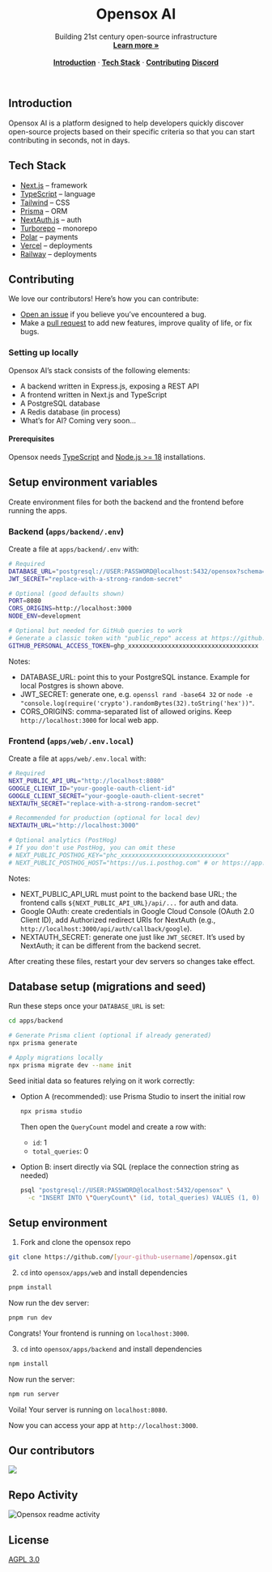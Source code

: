 <h1 align="center">Opensox AI</h1>

<p align="center">
    Building 21st century open-source infrastructure
    <br />
    <a href="https://opensox.ai"><strong>Learn more »</strong></a>
    <br />
    <br />
    <a href="#introduction"><strong>Introduction</strong></a> ·
    <a href="#tech-stack"><strong>Tech Stack</strong></a> ·
    <a href="#contributing"><strong>Contributing</strong></a>
    <a href="https://discord.gg/zbHzgMNBrm"><strong>Discord</strong></a>
</p>


<br/>

## Introduction

Opensox AI is a platform designed to help developers quickly discover open-source projects based on their specific criteria so that you can start contributing in seconds, not in days.

## Tech Stack

- [Next.js](https://nextjs.org/) – framework
- [TypeScript](https://www.typescriptlang.org/) – language
- [Tailwind](https://tailwindcss.com/) – CSS
- [Prisma](https://www.prisma.io/) – ORM
- [NextAuth.js](https://next-auth.js.org/) – auth
- [Turborepo](https://turbo.build/repo) – monorepo
- [Polar](https://polar.sh/) – payments
- [Vercel](https://vercel.com/) – deployments
- [Railway](https://railway.com/) – deployments


## Contributing

We love our contributors! Here’s how you can contribute:

- [Open an issue](https://github.com/apsinghdev/opensox/issues) if you believe you’ve encountered a bug.
- Make a [pull request](https://github.com/apsinghdev/opensox/pulls) to add new features, improve quality of life, or fix bugs.

### Setting up locally

Opensox AI’s stack consists of the following elements:

- A backend written in Express.js, exposing a REST API
- A frontend written in Next.js and TypeScript
- A PostgreSQL database
- A Redis database (in process)
- What’s for AI? Coming very soon…

#### Prerequisites

Opensox needs [TypeScript](https://www.typescriptlang.org/download/) and [Node.js >= 18](https://nodejs.org/en/download/package-manager) installations.

## Setup environment variables

Create environment files for both the backend and the frontend before running the apps.

### Backend (`apps/backend/.env`)

Create a file at `apps/backend/.env` with:

```bash
# Required
DATABASE_URL="postgresql://USER:PASSWORD@localhost:5432/opensox?schema=public"
JWT_SECRET="replace-with-a-strong-random-secret"

# Optional (good defaults shown)
PORT=8080
CORS_ORIGINS=http://localhost:3000
NODE_ENV=development

# Optional but needed for GitHub queries to work
# Generate a classic token with "public_repo" access at https://github.com/settings/tokens
GITHUB_PERSONAL_ACCESS_TOKEN=ghp_xxxxxxxxxxxxxxxxxxxxxxxxxxxxxxxxxxxx
```

Notes:
- DATABASE_URL: point this to your PostgreSQL instance. Example for local Postgres is shown above.
- JWT_SECRET: generate one, e.g. `openssl rand -base64 32` or `node -e "console.log(require('crypto').randomBytes(32).toString('hex'))"`.
- CORS_ORIGINS: comma-separated list of allowed origins. Keep `http://localhost:3000` for local web app.

### Frontend (`apps/web/.env.local`)

Create a file at `apps/web/.env.local` with:

```bash
# Required
NEXT_PUBLIC_API_URL="http://localhost:8080"
GOOGLE_CLIENT_ID="your-google-oauth-client-id"
GOOGLE_CLIENT_SECRET="your-google-oauth-client-secret"
NEXTAUTH_SECRET="replace-with-a-strong-random-secret"

# Recommended for production (optional for local dev)
NEXTAUTH_URL="http://localhost:3000"

# Optional analytics (PostHog)
# If you don't use PostHog, you can omit these
# NEXT_PUBLIC_POSTHOG_KEY="phc_xxxxxxxxxxxxxxxxxxxxxxxxxxxxx"
# NEXT_PUBLIC_POSTHOG_HOST="https://us.i.posthog.com" # or https://app.posthog.com
```

Notes:
- NEXT_PUBLIC_API_URL must point to the backend base URL; the frontend calls `${NEXT_PUBLIC_API_URL}/api/...` for auth and data.
- Google OAuth: create credentials in Google Cloud Console (OAuth 2.0 Client ID), add Authorized redirect URIs for NextAuth (e.g., `http://localhost:3000/api/auth/callback/google`).
- NEXTAUTH_SECRET: generate one just like `JWT_SECRET`. It’s used by NextAuth; it can be different from the backend secret.

After creating these files, restart your dev servers so changes take effect.


## Database setup (migrations and seed)

Run these steps once your `DATABASE_URL` is set:

```bash
cd apps/backend

# Generate Prisma client (optional if already generated)
npx prisma generate

# Apply migrations locally
npx prisma migrate dev --name init
```

Seed initial data so features relying on it work correctly:

- Option A (recommended): use Prisma Studio to insert the initial row

  ```bash
  npx prisma studio
  ```

  Then open the `QueryCount` model and create a row with:
  - `id`: 1
  - `total_queries`: 0

- Option B: insert directly via SQL (replace the connection string as needed)

  ```bash
  psql "postgresql://USER:PASSWORD@localhost:5432/opensox" \
    -c "INSERT INTO \"QueryCount\" (id, total_queries) VALUES (1, 0) ON CONFLICT (id) DO NOTHING;"
  ```


## Setup environment

1. Fork and clone the opensox repo

```bash
git clone https://github.com/[your-github-username]/opensox.git
```

2. `cd` into `opensox/apps/web` and install dependencies

```bash
pnpm install
```

Now run the dev server:

```bash
pnpm run dev
```

Congrats! Your frontend is running on `localhost:3000`.

3. `cd` into `opensox/apps/backend` and install dependencies

```bash
npm install
```

Now run the server:

```bash
npm run server
```

Voila! Your server is running on `localhost:8080`.

Now you can access your app at `http://localhost:3000`.

## Our contributors

<a href="https://github.com/apsinghdev/opensox/graphs/contributors">
  <img src="https://contrib.rocks/image?repo=apsinghdev/opensox" />
</a>

## Repo Activity

![Opensox readme activity](https://repobeats.axiom.co/api/embed/e6a9549f6e68c7666aa0524d83647bd34a97b4ca.svg "Repobeats analytics image")

## License

[AGPL 3.0](./LICENSE)
